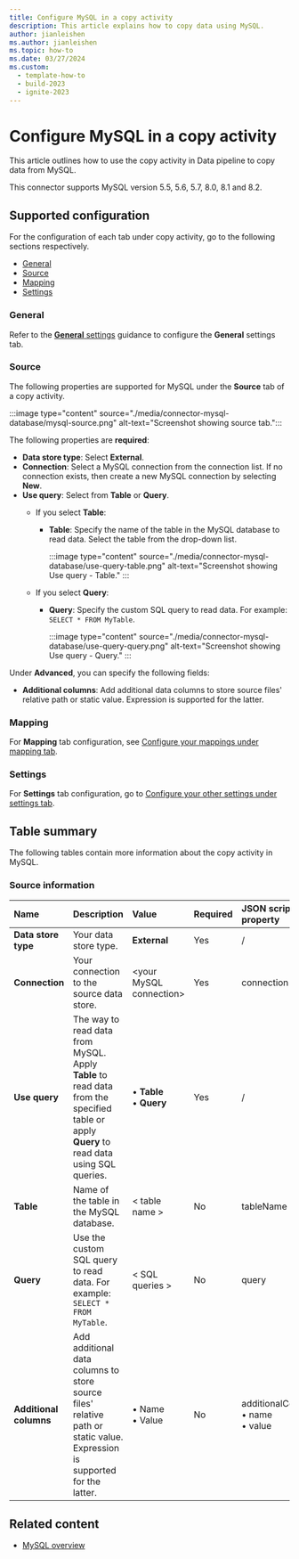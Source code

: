 ```yaml
---
title: Configure MySQL in a copy activity
description: This article explains how to copy data using MySQL.
author: jianleishen
ms.author: jianleishen
ms.topic: how-to
ms.date: 03/27/2024
ms.custom:
  - template-how-to
  - build-2023
  - ignite-2023
---
```


# Configure MySQL in a copy activity

This article outlines how to use the copy activity in Data pipeline to copy data from MySQL.

This connector supports MySQL version 5.5, 5.6, 5.7, 8.0, 8.1 and 8.2.

## Supported configuration

For the configuration of each tab under copy activity, go to the following sections respectively.

- [General](#general)  
- [Source](#source)
- [Mapping](#mapping)
- [Settings](#settings)

### General

Refer to the [**General** settings](activity-overview.md#general-settings) guidance to configure the **General** settings tab.

### Source

The following properties are supported for MySQL under the **Source** tab of a copy activity.

:::image type="content" source="./media/connector-mysql-database/mysql-source.png" alt-text="Screenshot showing source tab.":::

The following properties are **required**:

- **Data store type**: Select **External**.
- **Connection**:  Select a MySQL connection from the connection list. If no connection exists, then create a new MySQL connection by selecting **New**.
- **Use query**: Select from **Table** or **Query**.
    - If you select **Table**:
      - **Table**: Specify the name of the table in the MySQL database to read data. Select the table from the drop-down list.

        :::image type="content" source="./media/connector-mysql-database/use-query-table.png" alt-text="Screenshot showing Use query - Table." :::

    - If you select **Query**:
      - **Query**: Specify the custom SQL query to read data. For example: `SELECT * FROM MyTable`.

        :::image type="content" source="./media/connector-mysql-database/use-query-query.png" alt-text="Screenshot showing Use query - Query." :::

Under **Advanced**, you can specify the following fields:

- **Additional columns**: Add additional data columns to store source files' relative path or static value. Expression is supported for the latter.

### Mapping

For **Mapping** tab configuration, see [Configure your mappings under mapping tab](copy-data-activity.md#configure-your-mappings-under-mapping-tab). 

### Settings

For **Settings** tab configuration, go to [Configure your other settings under settings tab](copy-data-activity.md#configure-your-other-settings-under-settings-tab).

## Table summary

The following tables contain more information about the copy activity in MySQL.

### Source information

|Name |Description |Value|Required |JSON script property |
|:---|:---|:---|:---|:---|
|**Data store type**|Your data store type.| **External** |Yes|/|
|**Connection** |Your connection to the source data store.|\<your MySQL connection> |Yes|connection|
|**Use query** |The way to read data from MySQL. Apply **Table** to read data from the specified table or apply **Query** to read data using SQL queries.|• **Table** <br>• **Query** |Yes |/|
| **Table** | Name of the table in the MySQL database. | < table name > | No | tableName |
| **Query** | Use the custom SQL query to read data. For example: `SELECT * FROM MyTable`. | < SQL queries > | No | query |
| **Additional columns** | Add additional data columns to store source files' relative path or static value. Expression is supported for the latter. | • Name<br>• Value | No | additionalColumns:<br>• name<br>• value |

## Related content

- [MySQL overview](connector-mysql-database-overview.md)
